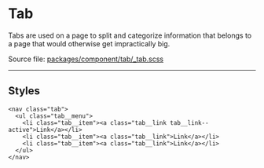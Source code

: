 # Tab
Tabs are used on a page to split and categorize information that belongs to a page that would otherwise get impractically big.

Source file: [packages/component/tab/_tab.scss](https://github.com/kpn/kpn-style/blob/master/packages/component/tab/_tab.scss)

---

## Styles

```html*example
<nav class="tab">
  <ul class="tab__menu">
    <li class="tab__item"><a class="tab__link tab__link--active">Link</a></li>
    <li class="tab__item"><a class="tab__link">Link</a></li>
    <li class="tab__item"><a class="tab__link">Link</a></li>
  </ul>
</nav>
```
